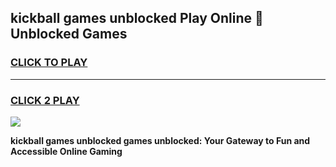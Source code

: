 
## kickball games unblocked Play Online 👋 Unblocked Games
<h3>
<a href="https://premium.freeplayer.one?title=kickball_games_unblocked&ref=19F">CLICK TO PLAY</a></h3>
<hr>

<h3>
<a href="https://premium.freeplayer.one?title=kickball_games_unblocked&ref=19F">CLICK 2 PLAY</a>
  
</h3>

<a href="https://premium.freeplayer.one?title=kickball_games_unblocked&ref=19F"><img src="https://clearcache.store/games.png"></a>


**kickball games unblocked games unblocked: Your Gateway to Fun and Accessible Online Gaming**
